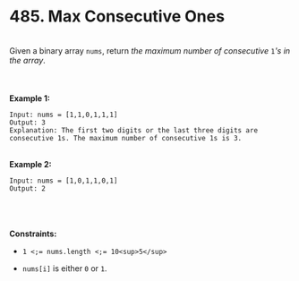 # 485. Max Consecutive Ones

<br />Given a binary array `nums`, return <em>the maximum number of consecutive </em>`1`<em>'s in the array</em>.<br />
<br /> <br />
<br />**Example 1:**<br />
```
Input: nums = [1,1,0,1,1,1]
Output: 3
Explanation: The first two digits or the last three digits are consecutive 1s. The maximum number of consecutive 1s is 3.
```
<br />**Example 2:**<br />
```
Input: nums = [1,0,1,1,0,1]
Output: 2
```
<br /> <br />
<br />**Constraints:**<br />

* `1 <;= nums.length <;= 10<sup>5</sup>`

* `nums[i]` is either `0` or `1`.